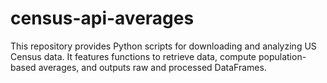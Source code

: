 # census-api-averages
This repository provides Python scripts for downloading and analyzing US Census data. It features functions to retrieve data, compute population-based averages, and outputs raw and processed DataFrames.
